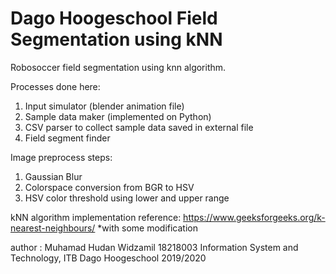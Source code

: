 # Dago Hoogeschool Field Segmentation using kNN

Robosoccer field segmentation using knn algorithm.

Processes done here:
1. Input simulator (blender animation file)
2. Sample data maker (implemented on Python)
3. CSV parser to collect sample data saved in external file
4. Field segment finder

Image preprocess steps:
1. Gaussian Blur
2. Colorspace conversion from BGR to HSV
3. HSV color threshold using lower and upper range

kNN algorithm implementation reference:
https://www.geeksforgeeks.org/k-nearest-neighbours/
*with some modification

author :
Muhamad Hudan Widzamil
18218003
Information System and Technology, ITB
Dago Hoogeschool 2019/2020